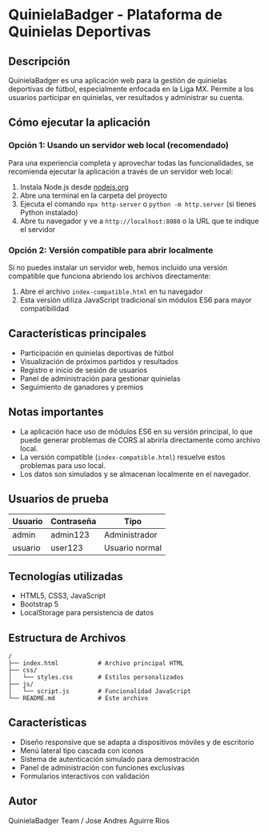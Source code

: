 # QuinielaBadger - Plataforma de Quinielas Deportivas

## Descripción
QuinielaBadger es una aplicación web para la gestión de quinielas deportivas de fútbol, especialmente enfocada en la Liga MX. Permite a los usuarios participar en quinielas, ver resultados y administrar su cuenta.

## Cómo ejecutar la aplicación

### Opción 1: Usando un servidor web local (recomendado)
Para una experiencia completa y aprovechar todas las funcionalidades, se recomienda ejecutar la aplicación a través de un servidor web local:

1. Instala Node.js desde [nodejs.org](https://nodejs.org/)
2. Abre una terminal en la carpeta del proyecto
3. Ejecuta el comando `npx http-server` o `python -m http.server` (si tienes Python instalado)
4. Abre tu navegador y ve a `http://localhost:8080` o la URL que te indique el servidor

### Opción 2: Versión compatible para abrir localmente
Si no puedes instalar un servidor web, hemos incluido una versión compatible que funciona abriendo los archivos directamente:

1. Abre el archivo `index-compatible.html` en tu navegador
2. Esta versión utiliza JavaScript tradicional sin módulos ES6 para mayor compatibilidad

## Características principales

- Participación en quinielas deportivas de fútbol
- Visualización de próximos partidos y resultados
- Registro e inicio de sesión de usuarios
- Panel de administración para gestionar quinielas
- Seguimiento de ganadores y premios

## Notas importantes

- La aplicación hace uso de módulos ES6 en su versión principal, lo que puede generar problemas de CORS al abrirla directamente como archivo local.
- La versión compatible (`index-compatible.html`) resuelve estos problemas para uso local.
- Los datos son simulados y se almacenan localmente en el navegador.

## Usuarios de prueba

| Usuario | Contraseña | Tipo |
|---------|------------|------|
| admin   | admin123   | Administrador |
| usuario | user123    | Usuario normal |

## Tecnologías utilizadas

- HTML5, CSS3, JavaScript
- Bootstrap 5
- LocalStorage para persistencia de datos

## Estructura de Archivos

```
/
├── index.html           # Archivo principal HTML
├── css/
│   └── styles.css       # Estilos personalizados
├── js/
│   └── script.js        # Funcionalidad JavaScript
└── README.md            # Este archivo
```

## Características

- Diseño responsive que se adapta a dispositivos móviles y de escritorio
- Menú lateral tipo cascada con iconos
- Sistema de autenticación simulado para demostración
- Panel de administración con funciones exclusivas
- Formularios interactivos con validación

## Autor

QuinielaBadger Team / Jose Andres Aguirre Rios
